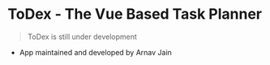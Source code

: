 # ToDex - The Vue Based Task Planner
> ToDex is still under development

- App maintained and developed by Arnav Jain
